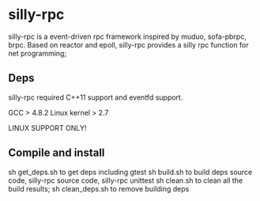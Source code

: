 # silly-rpc
silly-rpc is a event-driven rpc framework inspired by muduo, sofa-pbrpc, brpc.
Based on reactor and epoll, silly-rpc provides a silly rpc function for net
programming;

## Deps
silly-rpc required C++11 support and eventfd support.

GCC > 4.8.2
Linux kernel > 2.7

LINUX SUPPORT ONLY!


## Compile and install
sh get\_deps.sh to get deps including gtest
sh build.sh to build deps source code, silly-rpc source code, silly-rpc unittest
sh clean.sh to clean all the build results;
sh clean\_deps.sh to remove building deps

